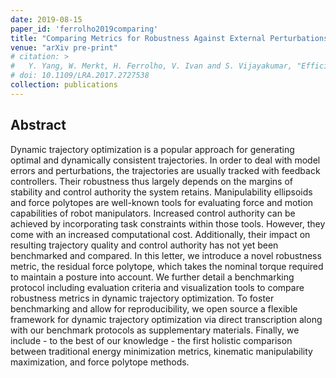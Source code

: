 ```yaml
---
date: 2019-08-15
paper_id: 'ferrolho2019comparing'
title: "Comparing Metrics for Robustness Against External Perturbations in Dynamic Trajectory Optimization"
venue: "arXiv pre-print"
# citation: >
#   Y. Yang, W. Merkt, H. Ferrolho, V. Ivan and S. Vijayakumar, "Efficient Humanoid Motion Planning on Uneven Terrain Using Paired Forward-Inverse Dynamic Reachability Maps," in <em>IEEE Robotics and Automation Letters</em>, vol. 2, no. 4, pp. 2279-2286, Oct. 2017.
# doi: 10.1109/LRA.2017.2727538
collection: publications
---
```


## Abstract

Dynamic trajectory optimization is a popular approach for generating optimal and dynamically consistent trajectories. In order to deal with model errors and perturbations, the trajectories are usually tracked with feedback controllers. Their robustness thus largely depends on the margins of stability and control authority the system retains. Manipulability ellipsoids and force polytopes are well-known tools for evaluating force and motion capabilities of robot manipulators. Increased control authority can be achieved by incorporating task constraints within those tools. However, they come with an increased computational cost. Additionally, their impact on resulting trajectory quality and control authority has not yet been benchmarked and compared. In this letter, we introduce a novel robustness metric, the residual force polytope, which takes the nominal torque required to maintain a posture into account. We further detail a benchmarking protocol including evaluation criteria and visualization tools to compare robustness metrics in dynamic trajectory optimization. To foster benchmarking and allow for reproducibility, we open source a flexible framework for dynamic trajectory optimization via direct transcription along with our benchmark protocols as supplementary materials. Finally, we include - to the best of our knowledge - the first holistic comparison between traditional energy minimization metrics, kinematic manipulability maximization, and force polytope methods.

